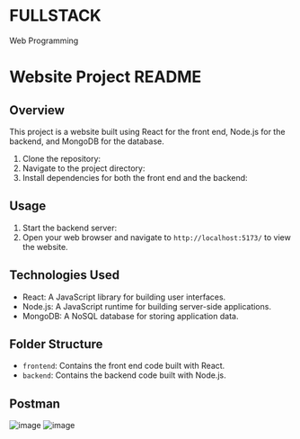 # FULLSTACK
Web Programming 
# Website Project README

## Overview
This project is a website built using React for the front end, Node.js for the backend, and MongoDB for the database. 
1. Clone the repository:
2. Navigate to the project directory:
3. Install dependencies for both the front end and the backend:



## Usage
1. Start the backend server:
3. Open your web browser and navigate to `http://localhost:5173/` to view the website.

## Technologies Used
- React: A JavaScript library for building user interfaces.
- Node.js: A JavaScript runtime for building server-side applications.
- MongoDB: A NoSQL database for storing application data.

## Folder Structure
- `frontend`: Contains the front end code built with React.
- `backend`: Contains the backend code built with Node.js.


## Postman 
![image](https://github.com/Rigersaa/FULLSTACK/assets/113910430/c5cd4270-ebeb-4815-a4c4-329fb492f789)
![image](https://github.com/Rigersaa/FULLSTACK/assets/113910430/fc53ad58-07eb-46ce-bb92-633c1f2f9993)


